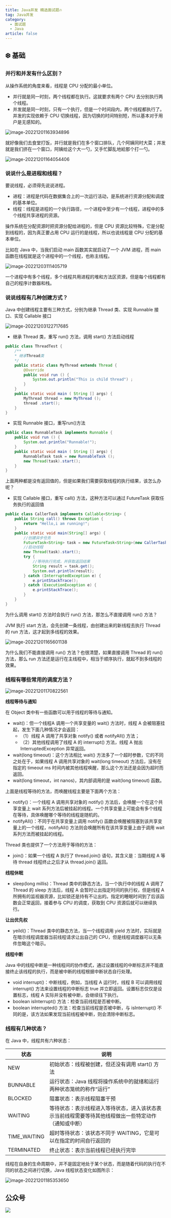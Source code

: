 ```yaml
---
title: Java并发 精选面试题🔥
tag: Java并发
category:
  - 面试题
  - Java
article: false
---
```


## ❄️ 基础

### 并行和并发有什么区别？

从操作系统的角度来看，线程是 CPU 分配的最小单位。

- 并行就是同一时刻，两个线程都在执行。这就要求有两个 CPU 去分别执行两个线程。
- 并发就是同一时刻，只有一个执行，但是一个时间段内，两个线程都执行了。并发的实现依赖于 CPU 切换线程，因为切换的时间特别短，所以基本对于用户是无感知的。

![image-20221201163934896](https://s1.vika.cn/space/2022/12/01/3cc9d3e8a2374e4fae81b69722547d03)

就好像我们去食堂打饭，并行就是我们在多个窗口排队，几个阿姨同时大菜；并发就是我们挤在一个窗口，阿姨给这个大一勺，又手忙脚乱地給那个打一勺。

![image-20221201164054406](https://s1.vika.cn/space/2022/12/01/029e8daf700e4c49b67ae62d209ceee1)

### 说说什么是进程和线程？

要说线程，必须得先说说进程。

- 进程：进程是代码在数据集合上的一次运行活动，是系统进行资源分配和调度的基本单位。
- 线程：线程是进程的一个执行路径，一个进程中至少有一个线程，进程中的多个线程共享进程的资源。

操作系统在分配资源时把资源分配给进程的，但是 CPU 资源比较特殊，它是分配到线程的，因为真正要占用 CPU 运行的是线程，所以也说线程是 CPU 分配的基本单位。

比如在 Java 中，当我们启动 main 函数其实就启动了一个 JVM 进程，而 main 函数在线程就是这个进程中的一个线程，也称主线程。

![image-20221203111405719](https://s1.vika.cn/space/2022/12/03/96e6baae6f7f4b109cc47fc27a5136e2)

一个进程中有多个线程，多个线程共用进程的堆和方法区资源，但是每个线程都有自己的程序计数器和栈。

### 说说线程有几种创建方式？

Java 中创建线程主要有三种方式，分别为继承 Thread 类、实现 Runnable 接口、实现 Callable 接口

![image-20221203122717685](https://s1.vika.cn/space/2022/12/03/3de0a24fd1aa407ca50cabcd5a871c07)

- 继承 Thread 类，重写 run() 方法，调用 start() 方法启动线程

```java
public class ThreadTest {
    /**
    * 继承Thread类
    */
    public static class MyThread extends Thread {
        @Override
        public void run () {
            System.out.println("This is child thread") ;
        }
    }
    public static void main ( String [] args) {
        MyThread thread = new MyThread ();
        thread .start();
    }
}
```

- 实现 Runnable 接口，重写run()方法

```java
public class RunnableTask implements Runnable {
    public void run () {
        System.out.println("Runnable!");
    }
    public static void main ( String [] args) {
        RunnableTask task = new RunnableTask ();
        new Thread(task).start();
    }
}
```

上面两种都是没有返回值的，但是如果我们需要获取线程的执行结果，该怎么办呢？

- 实现 Callable 接口，重写 call() 方法，这种方法可以通过 FutureTask 获取任务执行的返回值

```java
public class CallerTask implements Callable<String> {
    public String call() throws Exception {
        return "Hello,i am running!";
    }
    public static void main(String[] args) {
        //创建异步任务
        FutureTask<String> task = new FutureTask<String>(new CallerTask());
        //启动线程
        new Thread(task).start();
        try {
            //等待执行完成，并获取返回结果
            String result = task.get();
            System.out.println(result);
        } catch (InterruptedException e) {
            e.printStackTrace();
        } catch (ExecutionException e) {
            e.printStackTrace();
        }
    }
}
```

为什么调用 start() 方法时会执行 run() 方法，那怎么不直接调用 run() 方法？

JVM 执行 start 方法，会先创建一条线程，由创建出来的新线程去执行 Thread 的 run 方法，这才起到多线程的效果。

![image-20221201165601138](https://s1.vika.cn/space/2022/12/01/0840d8c4795549e7a148ad7eca92d752)

为什么我们不能直接调用 run() 方法？也很清楚，如果直接调用 Thread 的 run() 方法，那么 run 方法还是运行在主线程中，相当于顺序执行，就起不到多线程的效果。

### 线程有哪些常用的调度方法？

![image-20221201170822561](https://s1.vika.cn/space/2022/12/01/95527a1a93554d568b1782e2646001cb)

**线程等待与通知**

在 Object 类中有一些函数可以用于线程的等待与通知。

- wait()：但一个线程A 调用一个共享变量的 wait() 方法时，线程 A 会被阻塞挂起，发生下面几种情况才会返回：
  - （1）线程 A 调用了共享对象 notify() 或者 notifyAll() 方法；
  - （2）其他线程调用了线程 A 的 interrupt() 方法，线程 A 抛出 InterruptedException 异常返回。
- wait(long timeout)：这个方法相比 wait() 方法多了一个超时参数，它的不同之处在于，如果线程 A 调用共享对象的 wait(long timeout) 方法后，没有在指定的 timeout ms 时间内被其他线程唤醒，那么这个方法还是会因为超时而返回。
- wait(long timeout，int nanos)，其内部调用的是 wait(long timeout) 函数。

上面是线程等待的方法，而唤醒线程主要是下面两个方法：

- notify()：一个线程 A 调用共享对象的 notify() 方法后，会唤醒一个在这个共享变量上 wait 系列方法后被挂起的线程。一个共享变量上可能会有多个线程在等待，具体唤醒哪个等待的线程是随机的。
- notifyAll()：不同于在共享变量上调用 notify() 函数会唤醒被阻塞到该共享变量上的一个线程，notifyAll() 方法则会唤醒所有在该共享变量上由于调用 wait 系列方法而被挂起的线程。

Thread 类也提供了一个方法用于等待的方法：

- join()：如果一个线程 A 执行了 thread.join() 语句，其含义是：当期线程 A 等待 thread 线程终止之后才从 thread.join() 返回。

**线程休眠**

- sleep(long millis)：Thread 类中的静态方法，当一个执行中的线程 A 调用了 Thread 的 sleep 方法后，线程 A 会暂时让出指定时间的执行权，但是线程 A 所拥有的监视器资源，比如锁还是持有不让出的。指定的睡眠时间到了后该函数会正常返回，接着参与 CPU 的调度，获取到 CPU 资源后就可以继续执行。

**让出优先权**

- yeild()：Thread 类中的静态方法，当一个线程调用 yield 方法时，实际就是在暗示线程调度器当前线程请求让出自己的 CPU，但是线程调度器可以无条件忽略这个暗示。

**线程中断**

Java 中的线程中断是一种线程间的协作模式，通过设置线程的中断标志并不能直接终止该线程的执行，而是被中断的线程根据中断状态自行处理。

- void interrupt()：中断线程，例如，当线程 A 运行时，线程 B 可以调用线程 interrupt() 方法来设置线程的中断标志 true 并立即返回。设置标志仅仅是设置标志，线程 A 实际并没有被中断，会继续往下执行。
- boolean isInterrupt() 方法：检查当前线程是否被中断。
- boolean interrupted() 方法：检查当前线程是否被中断，与 isInterrupt() 不同的是，该方法如果发现当前线程被中断，则会清除中断标志。

### 线程有几种状态？

在 Java  中，线程共有六种状态：

| 状态         | 说明                                                         |
| ------------ | ------------------------------------------------------------ |
| NEW          | 初始状态：线程被创建，但还没有调用 start() 方法              |
| BUNNABLE     | 运行状态：Java 线程将操作系统中的就绪和运行两种状态笼统的称作“运行” |
| BLOCKED      | 阻塞状态：表示线程阻塞干预                                   |
| WAITING      | 等待状态：表示线程进入等待状态，进入该状态表示当前线程需要等待其他线程做出一些特定动作（通知或中断） |
| TIME_WAITING | 超时等待状态：该状态不同于 WAITING，它是可以在指定的时间自行返回的 |
| TERMINATED   | 终止状态：表示当前线程已经执行完毕                           |

线程在自身的生命周期中，并不是固定地处于某个状态，而是随着代码的执行在不同的状态之间进行切换，Java 线程状态变化如图所示：

![image-20221201185353650](https://s1.vika.cn/space/2022/12/01/922402de50f7428b8badc7d31f1bda3a)

## 公众号

 ![](https://s1.vika.cn/space/2022/12/01/f1f467dd3b8e4984a50dce782aa346ff)
